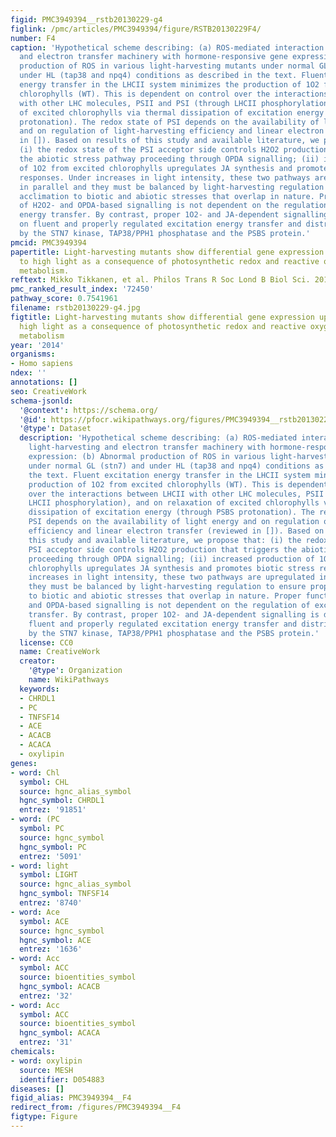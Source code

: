 ```yaml
---
figid: PMC3949394__rstb20130229-g4
figlink: /pmc/articles/PMC3949394/figure/RSTB20130229F4/
number: F4
caption: 'Hypothetical scheme describing: (a) ROS-mediated interaction of the light-harvesting
  and electron transfer machinery with hormone-responsive gene expression: (b) Abnormal
  production of ROS in various light-harvesting mutants under normal GL (stn7) and
  under HL (tap38 and npq4) conditions as described in the text. Fluent excitation
  energy transfer in the LHCII system minimizes the production of 1O2 from excited
  chlorophylls (WT). This is dependent on control over the interactions between LHCII
  with other LHC molecules, PSII and PSI (through LHCII phosphorylation), and on relaxation
  of excited chlorophylls via thermal dissipation of excitation energy (through PSBS
  protonation). The redox state of PSI depends on the availability of light energy
  and on regulation of light-harvesting efficiency and linear electron transfer (reviewed
  in []). Based on results of this study and available literature, we propose that:
  (i) the redox state of the PSI acceptor side controls H2O2 production that triggers
  the abiotic stress pathway proceeding through OPDA signalling; (ii) increased production
  of 1O2 from excited chlorophylls upregulates JA synthesis and promotes biotic stress
  responses. Under increases in light intensity, these two pathways are upregulated
  in parallel and they must be balanced by light-harvesting regulation to ensure proper
  acclimation to biotic and abiotic stresses that overlap in nature. Proper function
  of H2O2- and OPDA-based signalling is not dependent on the regulation of excitation
  energy transfer. By contrast, proper 1O2- and JA-dependent signalling is dependent
  on fluent and properly regulated excitation energy transfer and distribution, provided
  by the STN7 kinase, TAP38/PPH1 phosphatase and the PSBS protein.'
pmcid: PMC3949394
papertitle: Light-harvesting mutants show differential gene expression upon shift
  to high light as a consequence of photosynthetic redox and reactive oxygen species
  metabolism.
reftext: Mikko Tikkanen, et al. Philos Trans R Soc Lond B Biol Sci. 2014 Apr 19;369(1640):20130229.
pmc_ranked_result_index: '72450'
pathway_score: 0.7541961
filename: rstb20130229-g4.jpg
figtitle: Light-harvesting mutants show differential gene expression upon shift to
  high light as a consequence of photosynthetic redox and reactive oxygen species
  metabolism
year: '2014'
organisms:
- Homo sapiens
ndex: ''
annotations: []
seo: CreativeWork
schema-jsonld:
  '@context': https://schema.org/
  '@id': https://pfocr.wikipathways.org/figures/PMC3949394__rstb20130229-g4.html
  '@type': Dataset
  description: 'Hypothetical scheme describing: (a) ROS-mediated interaction of the
    light-harvesting and electron transfer machinery with hormone-responsive gene
    expression: (b) Abnormal production of ROS in various light-harvesting mutants
    under normal GL (stn7) and under HL (tap38 and npq4) conditions as described in
    the text. Fluent excitation energy transfer in the LHCII system minimizes the
    production of 1O2 from excited chlorophylls (WT). This is dependent on control
    over the interactions between LHCII with other LHC molecules, PSII and PSI (through
    LHCII phosphorylation), and on relaxation of excited chlorophylls via thermal
    dissipation of excitation energy (through PSBS protonation). The redox state of
    PSI depends on the availability of light energy and on regulation of light-harvesting
    efficiency and linear electron transfer (reviewed in []). Based on results of
    this study and available literature, we propose that: (i) the redox state of the
    PSI acceptor side controls H2O2 production that triggers the abiotic stress pathway
    proceeding through OPDA signalling; (ii) increased production of 1O2 from excited
    chlorophylls upregulates JA synthesis and promotes biotic stress responses. Under
    increases in light intensity, these two pathways are upregulated in parallel and
    they must be balanced by light-harvesting regulation to ensure proper acclimation
    to biotic and abiotic stresses that overlap in nature. Proper function of H2O2-
    and OPDA-based signalling is not dependent on the regulation of excitation energy
    transfer. By contrast, proper 1O2- and JA-dependent signalling is dependent on
    fluent and properly regulated excitation energy transfer and distribution, provided
    by the STN7 kinase, TAP38/PPH1 phosphatase and the PSBS protein.'
  license: CC0
  name: CreativeWork
  creator:
    '@type': Organization
    name: WikiPathways
  keywords:
  - CHRDL1
  - PC
  - TNFSF14
  - ACE
  - ACACB
  - ACACA
  - oxylipin
genes:
- word: Chl
  symbol: CHL
  source: hgnc_alias_symbol
  hgnc_symbol: CHRDL1
  entrez: '91851'
- word: (PC
  symbol: PC
  source: hgnc_symbol
  hgnc_symbol: PC
  entrez: '5091'
- word: light
  symbol: LIGHT
  source: hgnc_alias_symbol
  hgnc_symbol: TNFSF14
  entrez: '8740'
- word: Ace
  symbol: ACE
  source: hgnc_symbol
  hgnc_symbol: ACE
  entrez: '1636'
- word: Acc
  symbol: ACC
  source: bioentities_symbol
  hgnc_symbol: ACACB
  entrez: '32'
- word: Acc
  symbol: ACC
  source: bioentities_symbol
  hgnc_symbol: ACACA
  entrez: '31'
chemicals:
- word: oxylipin
  source: MESH
  identifier: D054883
diseases: []
figid_alias: PMC3949394__F4
redirect_from: /figures/PMC3949394__F4
figtype: Figure
---
```

